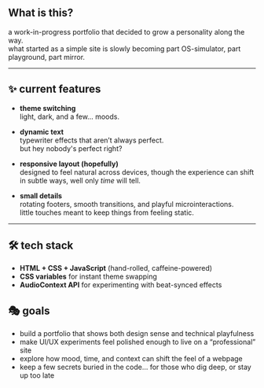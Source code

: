 ## What is this?

a work-in-progress portfolio that decided to grow a personality along the way.  
what started as a simple site is slowly becoming part OS-simulator, part playground, part mirror.  

---


## ✨ current features

- **theme switching**  
  light, dark, and a few… moods.    

- **dynamic text**  
  typewriter effects that aren’t always perfect.  
  but hey nobody's perfect right?  

- **responsive layout (hopefully)**  
  designed to feel natural across devices, though the experience can shift in subtle ways, well only *time* will tell.  

- **small details**  
  rotating footers, smooth transitions, and playful microinteractions.  
  little touches meant to keep things from feeling static.  

---

## 🛠️ tech stack

- **HTML + CSS + JavaScript** (hand-rolled, caffeine-powered)  
- **CSS variables** for instant theme swapping  
- **AudioContext API** for experimenting with beat-synced effects  

## 🎭 goals

- build a portfolio that shows both design sense and technical playfulness
- make UI/UX experiments feel polished enough to live on a “professional” site
- explore how mood, time, and context can shift the feel of a webpage
- keep a few secrets buried in the code… for those who dig deep, or stay up too late

